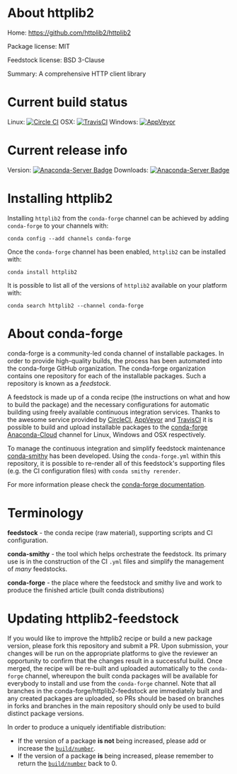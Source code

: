 About httplib2
==============

Home: https://github.com/httplib2/httplib2

Package license: MIT

Feedstock license: BSD 3-Clause

Summary: A comprehensive HTTP client library



Current build status
====================

Linux: [![Circle CI](https://circleci.com/gh/conda-forge/httplib2-feedstock.svg?style=shield)](https://circleci.com/gh/conda-forge/httplib2-feedstock)
OSX: [![TravisCI](https://travis-ci.org/conda-forge/httplib2-feedstock.svg?branch=master)](https://travis-ci.org/conda-forge/httplib2-feedstock)
Windows: [![AppVeyor](https://ci.appveyor.com/api/projects/status/github/conda-forge/httplib2-feedstock?svg=True)](https://ci.appveyor.com/project/conda-forge/httplib2-feedstock/branch/master)

Current release info
====================
Version: [![Anaconda-Server Badge](https://anaconda.org/conda-forge/httplib2/badges/version.svg)](https://anaconda.org/conda-forge/httplib2)
Downloads: [![Anaconda-Server Badge](https://anaconda.org/conda-forge/httplib2/badges/downloads.svg)](https://anaconda.org/conda-forge/httplib2)

Installing httplib2
===================

Installing `httplib2` from the `conda-forge` channel can be achieved by adding `conda-forge` to your channels with:

```
conda config --add channels conda-forge
```

Once the `conda-forge` channel has been enabled, `httplib2` can be installed with:

```
conda install httplib2
```

It is possible to list all of the versions of `httplib2` available on your platform with:

```
conda search httplib2 --channel conda-forge
```


About conda-forge
=================

conda-forge is a community-led conda channel of installable packages.
In order to provide high-quality builds, the process has been automated into the
conda-forge GitHub organization. The conda-forge organization contains one repository
for each of the installable packages. Such a repository is known as a *feedstock*.

A feedstock is made up of a conda recipe (the instructions on what and how to build
the package) and the necessary configurations for automatic building using freely
available continuous integration services. Thanks to the awesome service provided by
[CircleCI](https://circleci.com/), [AppVeyor](http://www.appveyor.com/)
and [TravisCI](https://travis-ci.org/) it is possible to build and upload installable
packages to the [conda-forge](https://anaconda.org/conda-forge)
[Anaconda-Cloud](http://docs.anaconda.org/) channel for Linux, Windows and OSX respectively.

To manage the continuous integration and simplify feedstock maintenance
[conda-smithy](http://github.com/conda-forge/conda-smithy) has been developed.
Using the ``conda-forge.yml`` within this repository, it is possible to re-render all of
this feedstock's supporting files (e.g. the CI configuration files) with ``conda smithy rerender``.

For more information please check the [conda-forge documentation](https://conda-forge.org/docs/).

Terminology
===========

**feedstock** - the conda recipe (raw material), supporting scripts and CI configuration.

**conda-smithy** - the tool which helps orchestrate the feedstock.
                   Its primary use is in the construction of the CI ``.yml`` files
                   and simplify the management of *many* feedstocks.

**conda-forge** - the place where the feedstock and smithy live and work to
                  produce the finished article (built conda distributions)


Updating httplib2-feedstock
===========================

If you would like to improve the httplib2 recipe or build a new
package version, please fork this repository and submit a PR. Upon submission,
your changes will be run on the appropriate platforms to give the reviewer an
opportunity to confirm that the changes result in a successful build. Once
merged, the recipe will be re-built and uploaded automatically to the
`conda-forge` channel, whereupon the built conda packages will be available for
everybody to install and use from the `conda-forge` channel.
Note that all branches in the conda-forge/httplib2-feedstock are
immediately built and any created packages are uploaded, so PRs should be based
on branches in forks and branches in the main repository should only be used to
build distinct package versions.

In order to produce a uniquely identifiable distribution:
 * If the version of a package **is not** being increased, please add or increase
   the [``build/number``](http://conda.pydata.org/docs/building/meta-yaml.html#build-number-and-string).
 * If the version of a package **is** being increased, please remember to return
   the [``build/number``](http://conda.pydata.org/docs/building/meta-yaml.html#build-number-and-string)
   back to 0.